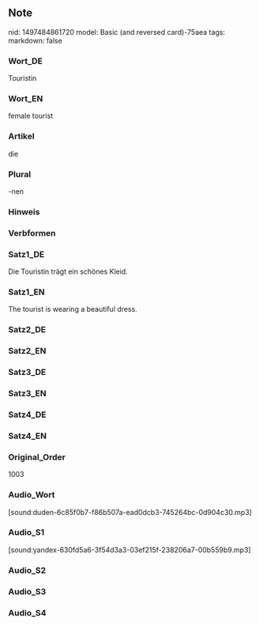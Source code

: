 ## Note
nid: 1497484861720
model: Basic (and reversed card)-75aea
tags: 
markdown: false

### Wort_DE
Touristin

### Wort_EN
female tourist

### Artikel
die

### Plural
-nen

### Hinweis


### Verbformen


### Satz1_DE
Die Touristin trägt ein schönes Kleid.

### Satz1_EN
The tourist is wearing a beautiful dress.

### Satz2_DE


### Satz2_EN


### Satz3_DE


### Satz3_EN


### Satz4_DE


### Satz4_EN


### Original_Order
1003

### Audio_Wort
[sound:duden-6c85f0b7-f86b507a-ead0dcb3-745264bc-0d904c30.mp3]

### Audio_S1
[sound:yandex-630fd5a6-3f54d3a3-03ef215f-238206a7-00b559b9.mp3]

### Audio_S2


### Audio_S3


### Audio_S4

